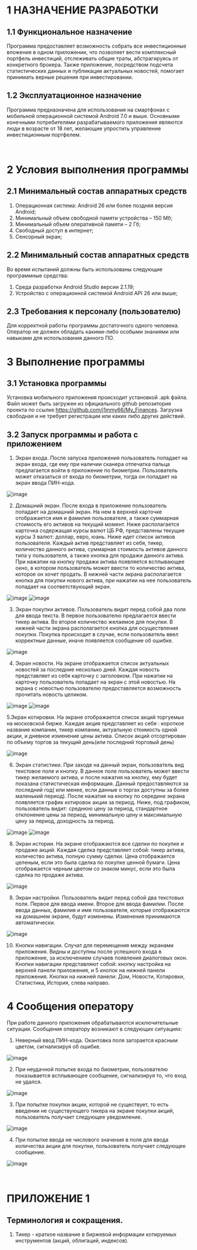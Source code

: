 # 1	НАЗНАЧЕНИЕ РАЗРАБОТКИ

## 1.1	Функциональное назначение

Программа предоставляет возможность собрать все инвестиционные вложения в одном приложении, что позволяет вести комплексный портфель инвестиций, отслеживать общие траты, абстрагируясь от конкретного брокера. Также приложение, посредством подсчета статистических данных и публикации актуальных новостей, помогает принимать верные решения при инвестировании.

## 1.2	Эксплуатационное назначение

Программа предназначена для использования на смартфонах с мобильной операционной системой Android 7.0 и выше.
Основными конечными потребителями разрабатываемого приложения являются люди в возрасте от 18 лет, желающие упростить управление инвестиционным портфелем.

 
# 2	Условия выполнения программы
## 2.1	Минимальный состав аппаратных средств
1. Операционная система: Android 26 или более поздняя версия Android; 
2. Минимальный объем свободной памяти устройства – 150 Мб; 
3. Минимальный объем оперативной памяти – 2 Гб; 
4. Свободный доступ в интернет; 
5. Сенсорный экран;
## 2.2	 Минимальный состав аппаратных средств

Во время испытаний должны быть использованы следующие программные средства:
1. Среда разработки Android Studio версии 2.1.19; 
2. Устройство с операционной системой Android API 26 или выше;

## 2.3	Требования к персоналу (пользователю)

Для корректной работы программы достаточного одного человека. Оператор не должен обладать какими-либо особыми знаниями или навыками для использования данного ПО.
 
# 3	Выполнение программы

## 3.1	Установка программы

Установка мобильного приложения происходит установкой .apk файла. Файл может быть загружен из официального github репозитория проекта по ссылке https://github.com/j1mmy66/My_Finances. Загрузка свободная и не требует регистрации или каких либо других действий.


## 3.2	Запуск программы и работа с приложением

1.	Экран входа.
После запуска приложения пользователь попадает на экран входа, где ему при наличии  сканера отпечатка пальца предлагается войти в приложение по биометрии. Пользователь может отказаться от входа по биометрии, тогда он попадает на экран ввода ПИН-кода.

  ![image](https://github.com/j1mmy66/My_Finances/assets/127872507/f4a0693c-6e1f-4023-a070-5562c1be25b4)









2. Домашний экран.
После входа в приложение  пользователь попадает на домашний экран. На нем в верхней карточке отображается имя и фамилия пользователя, а также суммарная стоимость его активов на текущий момент.
Ниже  располагается карточка содержащая курсы валют ЦБ РФ, представлены текущие курсы 3 валют: доллар, евро, юань. 
Ниже идет список активов пользователя. 
Каждый актив представляет из себя, тикер, количество данного актива, суммарная стоимость активов данного типа у пользователя, а также кнопка для продажи данного актива.
При нажатии на кнопку продажи актива появляется всплывающее окно, в котором пользователь может ввести то количество актива, которое он хочет продать.
В нижней части экрана располагается кнопка для покупки нового актива, при нажатии на нее пользователь попадает на соответствующий экран.

![image](https://github.com/j1mmy66/My_Finances/assets/127872507/55acb2c6-3404-46e2-a015-a97035eed844)
![image](https://github.com/j1mmy66/My_Finances/assets/127872507/182b21bb-31bb-4c45-b42a-ec178d87343b)


3. Экран покупки активов.
Пользователь видит перед собой два поля для ввода текста. 
В первое пользователю предлагается ввести тикер актива.
Во второе количество желаемое для покупки.
В нижней части экрана располагается кнопка для осуществления покупки.
Покупка происходит в случае, если пользователь ввел корректные данные, иначе появляется сообщение об ошибке.
 
![image](https://github.com/j1mmy66/My_Finances/assets/127872507/b01f3442-94fe-469b-b2d2-e43ea3084043)

4.  Экран новости.
На экране отображается список актуальных новостей за последние несколько дней. Каждая новость представляет из себя карточку с заголовком.
При нажатии на карточку пользователь попадает на экран с этой новостью.
На экрана с новостью пользователю предоставляется возможность прочитать новость целиком.

![image](https://github.com/j1mmy66/My_Finances/assets/127872507/e22145e3-1906-4686-9413-8f9cc1c71ab8)
![image](https://github.com/j1mmy66/My_Finances/assets/127872507/d39cf08e-1d55-456a-ae44-a075148627c6)


5.Экран котировки.
На экране отображается список акций торгуемых на московской бирже.
Каждая акция представляет из себя : короткое название компании, тикер компании, актуальную стоимость одной акции, и дневное изменение цены актива.
Список акций отсортирован по объему торгов за текущий день(или последний торговый день)

![image](https://github.com/j1mmy66/My_Finances/assets/127872507/cfe23406-5119-476d-8614-fb1893b9c3a7)

 
6. Экран статистики.
При заходе на данный экран, пользователь вид текстовое поле и кнопку.
В данное поле пользователь может ввести тикер желаемого актива, и после нажатия на кнопку, ему будет показана статистическая информация.
Данный предоставляются  за последний год( или менее, если данные о торгах доступны за более маленький период).
После нажатия на кнопку по середине экрана появляется график котировок акции за период. 
Ниже, под графиком, пользователь видит: среднюю цену за период, стандартное отклонение цены за период, минимальную цену и максимальную цену за период, доходность за период.

![image](https://github.com/j1mmy66/My_Finances/assets/127872507/215cf167-fd1c-4f4a-9eb1-6b0d2b1939f4)
![image](https://github.com/j1mmy66/My_Finances/assets/127872507/a31b164a-4e4c-4e28-9190-f9dce1481471)

8. Экран истории.
На экране отображаются все сделки по покупке и продаже акций. 
Каждая сделка представляет собой: тикер актива, количество актива, полную сумму сделки.
Цена отображается целеным, если это была сделка по покупке ценной бумаги.
Цена отображается черным цветом со знаком минус, если это была сделка по продаже актива.


![image](https://github.com/j1mmy66/My_Finances/assets/127872507/e795e68e-f627-4608-8c02-03d0f35148df)


 
8. Экран настройки.
Пользователь видит перед собой два текстовых поля.
Первое для ввода имени.
Второе для ввода фамилии.
После ввода данных, фамилия и имя пользователя, которые отображаются на домашнем экране, будут изменены.
Изменения принимаются автоматически.

 ![image](https://github.com/j1mmy66/My_Finances/assets/127872507/01fcb417-0796-44a2-bc46-2c3c3d69b311)

10. Кнопки навигации.
Случат для перемещения между экранами приложения.
Видны и доступны после успешного входа в приложение, за исключением случаев появления диалоговых окон.
Кнопки навигации представляют собой: кнопку настройка на верхней панели приложения, и 5 кнопок на нижней панели приложения.
Кнопки на нижней панели: Дом, Новости, Котировки, Статистика, История, слева направо.
 
# 4	Сообщения оператору
При работе данного приложения обрабатываются исключительные ситуации. Сообщения оператору возникают в следующих ситуациях:
1. Неверный ввод ПИН-кода. Окантовка поля загорается красным цветом, сигнализируя об ошибке.
   
  ![image](https://github.com/j1mmy66/My_Finances/assets/127872507/27bcf152-f716-4bf2-abf4-f82abb58a785)

2. При неудачной попытке входа по биометрии, пользователю показывается всплывающее сообщение, сигнализируя то, что вход не удался.
   
 ![image](https://github.com/j1mmy66/My_Finances/assets/127872507/e800888f-c985-49b3-87ee-7fa66a2fcf9e)

3. При попытке покупки акции, которой не существует, то есть введении не существующего тикера на экране покупки акций, пользователь получает следующее уведомление.
 
 ![image](https://github.com/j1mmy66/My_Finances/assets/127872507/b3fd236d-5dee-4575-a08d-7373acbe78da)

4. При попытке ввода не числового значения в поля для ввода количества акции для покупки, пользователь получает следующее сообщение.
   
 ![image](https://github.com/j1mmy66/My_Finances/assets/127872507/23893638-3f06-46d8-8eed-ef07de0af54b)

 
# ПРИЛОЖЕНИЕ 1

## Терминология и сокращения.

1. Тикер -  краткое название в биржевой информации котируемых инструментов (акций, облигаций, индексов). 
